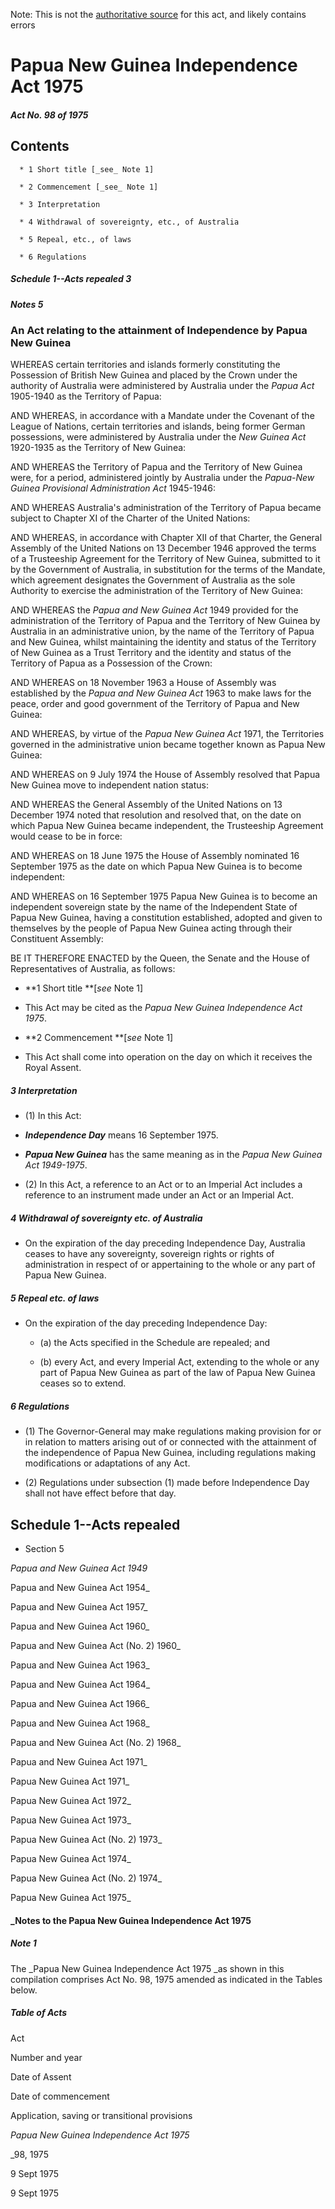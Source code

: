Note: This is not the [authoritative source](https://www.comlaw.gov.au/Details/C2004C00572) for this act, and likely contains errors

# Papua New Guinea Independence Act 1975

##### Act No. 98 of 1975

## Contents

      * 1 Short title [_see_ Note 1] 

      * 2 Commencement [_see_ Note 1] 

      * 3 Interpretation 

      * 4 Withdrawal of sovereignty, etc., of Australia 

      * 5 Repeal, etc., of laws 

      * 6 Regulations 

##### Schedule 1--Acts repealed	3

##### Notes		5

### An Act relating to the attainment of Independence by Papua New Guinea

WHEREAS certain territories and islands formerly constituting the Possession of British New Guinea and placed by the Crown under the authority of Australia were administered by Australia under the _Papua Act_ 1905-1940 as the Territory of Papua:

AND WHEREAS, in accordance with a Mandate under the Covenant of the League of Nations, certain territories and islands, being former German possessions, were administered by Australia under the _New Guinea Act_ 1920-1935 as the Territory of New Guinea:

AND WHEREAS the Territory of Papua and the Territory of New Guinea were, for a period, administered jointly by Australia under the _Papua-New Guinea Provisional Administration Act_ 1945-1946:

AND WHEREAS Australia's administration of the Territory of Papua became subject to Chapter XI of the Charter of the United Nations:

AND WHEREAS, in accordance with Chapter XII of that Charter, the General Assembly of the United Nations on 13 December 1946 approved the terms of a Trusteeship Agreement for the Territory of New Guinea, submitted to it by the Government of Australia, in substitution for the terms of the Mandate, which agreement designates the Government of Australia as the sole Authority to exercise the administration of the Territory of New Guinea:

AND WHEREAS the _Papua and New Guinea Act_ 1949 provided for the administration of the Territory of Papua and the Territory of New Guinea by Australia in an administrative union, by the name of the Territory of Papua and New Guinea, whilst maintaining the identity and status of the Territory of New Guinea as a Trust Territory and the identity and status of the Territory of Papua as a Possession of the Crown:

AND WHEREAS on 18 November 1963 a House of Assembly was established by the _Papua and New Guinea Act_ 1963 to make laws for the peace, order and good government of the Territory of Papua and New Guinea:

AND WHEREAS, by virtue of the _Papua New Guinea Act_ 1971, the Territories governed in the administrative union became together known as Papua New Guinea:

AND WHEREAS on 9 July 1974 the House of Assembly resolved that Papua New Guinea move to independent nation status: 

AND WHEREAS the General Assembly of the United Nations on 13 December 1974 noted that resolution and resolved that, on the date on which Papua New Guinea became independent, the Trusteeship Agreement would cease to be in force:

AND WHEREAS on 18 June 1975 the House of Assembly nominated 16 September 1975 as the date on which Papua New Guinea is to become independent: 

AND WHEREAS on 16 September 1975 Papua New Guinea is to become an independent sovereign state by the name of the Independent State of Papua New Guinea, having a constitution established, adopted and given to themselves by the people of Papua New Guinea acting through their Constituent Assembly:

BE IT THEREFORE ENACTED by the Queen, the Senate and the House of Representatives of Australia, as follows:

   * **1  Short title **[_see_ Note 1]

   * This Act may be cited as the _Papua New Guinea Independence Act 1975_.

   * **2  Commencement **[_see_ Note 1]

   * This Act shall come into operation on the day on which it receives the Royal Assent.

##### 3  Interpretation

   * (1) In this Act:

   * **_Independence Day_** means 16 September 1975.

   * **_Papua New Guinea_** has the same meaning as in the _Papua New Guinea Act 1949-1975_.

   * (2) In this Act, a reference to an Act or to an Imperial Act includes a reference to an instrument made under an Act or an Imperial Act.

##### 4  Withdrawal of sovereignty etc. of Australia

   * On the expiration of the day preceding Independence Day, Australia ceases to have any sovereignty, sovereign rights or rights of administration in respect of or appertaining to the whole or any part of Papua New Guinea.

##### 5  Repeal etc. of laws

   * On the expiration of the day preceding Independence Day: 

     * (a) the Acts specified in the Schedule are repealed; and

     * (b) every Act, and every Imperial Act, extending to the whole or any part of Papua New Guinea as part of the law of Papua New Guinea ceases so to extend.

##### 6  Regulations

   * (1) The Governor-General may make regulations making provision for or in relation to matters arising out of or connected with the attainment of the independence of Papua New Guinea, including regulations making modifications or adaptations of any Act.

   * (2) Regulations under subsection (1) made before Independence Day shall not have effect before that day.

## Schedule 1--Acts repealed

  * Section 5 

_Papua and New Guinea Act 1949_

Papua and New Guinea Act 1954_

Papua and New Guinea Act 1957_

Papua and New Guinea Act 1960_

Papua and New Guinea Act (No. 2) 1960_

Papua and New Guinea Act 1963_

Papua and New Guinea Act 1964_

Papua and New Guinea Act 1966_

Papua and New Guinea Act 1968_

Papua and New Guinea Act (No. 2) 1968_

Papua and New Guinea Act 1971_

Papua New Guinea Act 1971_

Papua New Guinea Act 1972_

Papua New Guinea Act 1973_

Papua New Guinea Act (No. 2) 1973_

Papua New Guinea Act 1974_

Papua New Guinea Act (No. 2) 1974_

Papua New Guinea Act 1975_

#### _Notes to the Papua New Guinea Independence Act 1975

##### Note 1

The _Papua New Guinea Independence Act 1975 _as shown in this compilation comprises Act No. 98, 1975 amended as indicated in the Tables below.

##### Table of Acts

Act

Number 
and year


Date 
of Assent


Date of commencement

Application, saving or transitional provisions

_Papua New Guinea Independence Act 1975_

_98, 1975

9 Sept 1975

9 Sept 1975

